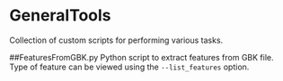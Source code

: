 # GeneralTools
Collection of custom scripts for performing various tasks.

##FeaturesFromGBK.py
Python script to extract features from GBK file. Type of feature can be viewed using the `--list_features` option.